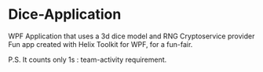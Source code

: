 # Dice-Application
WPF Application that uses a 3d dice model and RNG Cryptoservice provider 
Fun app created with Helix Toolkit for WPF, for a fun-fair.

P.S. It counts only 1s : team-activity requirement.
